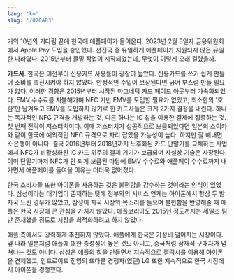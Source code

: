 ```yaml
---
lang: 'ko'
slug: '/820AB3'
---
```


거의 10년의 기다림 끝에 한국에 애플페이가 들어온다. 2023년 2월 3일자 금융위원회에서 Apple Pay 도입을 승인했다. 선진국 중 유일하게 애플페이가 지원되지 않은 유일한 나라였다. 2015년부터 물밑 작업이 시작되었는데, 무엇이 이렇게 오래 걸렸을까.

**카드사**. 한국은 이전부터 신용카드 사용률이 굉장히 높았다. 신용카드를 쓰기 쉽게 만들어 소비를 촉진시켜야 하지 않았다. 안정적인 수입이 보장된다면 긁어 부스럼 만들 필요가 없다. 이러한 경향은 2015년부터 시작된 마그네틱 카드 페이드 아웃부터 가속화되었다. EMV 수수료를 지불해가며 NFC 기반 EMV를 도입할 필요가 없었고, 최소한의 '호환'만 남겨두고 EMV를 도입하지 않기로 한 카드사들은 크게 2가지 결정을 내린다. 하나는 독자적인 NFC 규격을 개발하는 것, 다른 하나는 IC 칩을 이용한 결제에 집중하는 것. 첫 번째 전략이 저스터치이다. 이때 저스터치가 성공적으로 보급되었다면 일본의 스이카와 같이 한국에 예외적인 NFC 규격으로 자리 잡았을 가능성이 높다. 하지만 잘 해내면 K-은행이 아니다. 결국 2016년부터 2018년까지 노후화된 카드 단말기를 교체하는 사업에서 NFC가 비활성화된 IC 카드 위주의 결제 기기가 보급되며 사실상 기술은 사장된다. 이미 단말기마저 NFC가 안 되게 보급된 마당에 EMV 수수료와 애플페이 수수료까지 내가면서 애플페이를 들여올 이유는 더더욱 없어졌다.

한국 소비자들 또한 아이폰을 사용하는 것은 불편함을 감수하는 것이라는 인식이 있었다. 삼성이라는 대기업이 존재하는 탓에 정부와의 서비스 연계는 아이폰에서 항상 두 발자국 느린 경우가 많았고, 삼성이 자국 시장의 목소리를 들으며 불편함을 반영해줄 때 애플은 한국 시장에 큰 관심을 가지지 않았다. 애플코리아도 2015년 정도까지는 세일즈 팀만 존재했을 정도로 시장을 최적화하려고 하지 않았다.

애플 측에서도 강력하게 추진하지 않았다. 애플에게 한국은 가성비 떨어지는 시장이다. 옆 나라 일본처럼 애플에 대한 충성심이 높은 것도 아니고, 중국처럼 잠재적 구매자가 넘쳐나는 것도 아니다. 삼성은 애플의 칩을 만들면서 지속적으로 갤럭시를 이용해 아이폰을 견제했고, 안드로이드 진영의 또다른 경쟁자(였던) LG 또한 지속적으로 한국 시장에서 아이폰을 경쟁했다.
